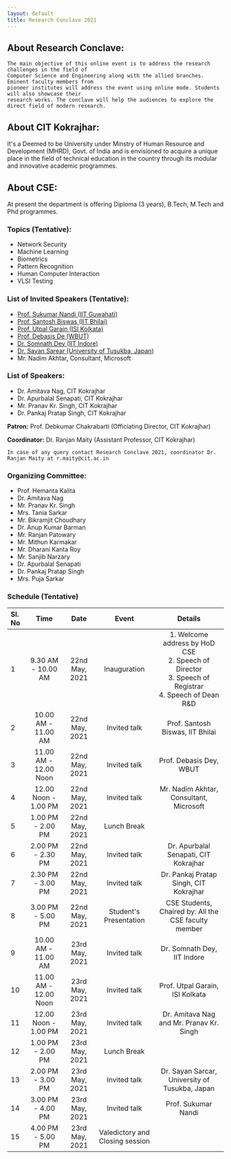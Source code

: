 ```yaml
---
layout: default
title: Research Conclave 2021
---
```


## About Research Conclave:

```
The main objective of this online event is to address the research challenges in the field of 
Computer Science and Engineering along with the allied branches. Eminent faculty members from 
pioneer institutes will address the event using online mode. Students will also showcase their 
research works. The conclave will help the audiences to explore the direct field of modern research.
```

## About CIT Kokrajhar:

It's a Deemed to be University under Minstry of Human Resource and Development (MHRD), Govt. of India and is envisioned to acquire a unique place in the field of technical education in the country through its modular and innovative academic programmes.

## About CSE:

At present the department is offering Diploma (3 years), B.Tech, M.Tech and Phd programmes.

### Topics (Tentative):

* Network Security
* Machine Learning
* Biometrics
* Pattern Recognition
* Human Computer Interaction
* VLSI Testing

### List of Invited Speakers (Tentative):

* [Prof. Sukumar Nandi (IIT Guwahati)](http://www.iitg.ac.in/engfac/sukumar/public_html/)
* [Prof. Santosh Biswas (IIT Bhilai)](https://www.iitbhilai.ac.in/index.php?pid=santosh)
* [Prof. Utpal Garain (ISI Kolkata)](https://www.isical.ac.in/~utpal/)
* [Prof. Debasis De (WBUT)](https://makautwb.ac.in/plug.php?e=WBUTtool&f=faculty_profile&user_id=36)
* [Dr. Somnath Dey (IIT Indore)](https://somnathd.wixsite.com/somnath)
* [Dr. Sayan Sarear (University of Tusukba, Japan)](https://sayansarcar.github.io/)
* Mr. Nadim Akhtar, Consultant, Microsoft

### List of Speakers:
* Dr. Amitava Nag, CIT Kokrajhar
* Dr. Apurbalal Senapati, CIT Kokrajhar
* Mr. Pranav Kr. Singh, CIT Kokrajhar
* Dr. Pankaj Pratap Singh, CIT Kokrajhar



**Patron:** Prof. Debkumar Chakrabarti (Officiating Director, CIT Kokrajhar)

**Coordinator:** Dr. Ranjan Maity (Assistant Professor, CIT Kokrajhar)

```
In case of any query contact Research Conclave 2021, coordinator Dr. Ranjan Maity at r.maity@cit.ac.in
```

### Organizing Committee:
* Prof. Hemanta Kalita
* Dr. Amitava Nag
* Mr. Pranav Kr. Singh
* Mrs. Tania Sarkar
* Mr. Bikramjit Choudhary
* Dr. Anup Kumar Barman
* Mr. Ranjan Patowary
* Mr. Mithun Karmakar
* Mr. Dharani Kanta Roy
* Mr. Sanjib Narzary
* Dr. Apurbalal Senapati
* Dr. Pankaj Pratap Singh
* Mrs. Puja Sarkar

### Schedule (Tentative)

| Sl. No       | Time              | Date  | Event | Details |
|:-------------|:------------------:|:------:|:------:|:--------:|
| 1            | 9.30 AM - 10.00 AM | 22nd May, 2021  | Inauguration | 1. Welcome address by HoD CSE<br/>2. Speech of Director<br/>3. Speech of Registrar<br/>4. Speech of Dean R&D
| 2            | 10.00 AM - 11.00 AM | 22nd May, 2021 | Invited talk | Prof. Santosh Biswas, IIT Bhilai
| 3            | 11.00 AM - 12.00 Noon | 22nd May, 2021 | Invited talk | Prof. Debasis Dey, WBUT
| 4            | 12.00 Noon - 1.00 PM | 22nd May, 2021 | Invited talk | Mr. Nadim Akhtar, Consultant, Microsoft
| 5            | 1.00 PM - 2.00 PM | 22nd May, 2021 | Lunch Break | 
| 6            | 2.00 PM - 2.30 PM | 22nd May, 2021 | Invited talk | Dr. Apurbalal Senapati, CIT Kokrajhar
| 7            | 2.30 PM - 3.00 PM | 22nd May, 2021 | Invited talk | Dr. Pankaj Pratap Singh, CIT Kokrajhar
| 8            | 3.00 PM - 5.00 PM | 22nd May, 2021 | Student's Presentation | CSE Students, Chaired by: All the CSE faculty member
| 9            | 10.00 AM - 11.00 AM | 23rd May, 2021 | Invited talk | Dr. Somnath Dey, IIT Indore
| 10           | 11.00 AM - 12.00 Noon | 23rd May, 2021 | Invited talk | Prof. Utpal Garain, ISI Kolkata
| 11           | 12.00 Noon - 1.00 PM | 23rd May, 2021 | Invited talk | Dr. Amitava Nag and Mr. Pranav Kr. Singh
| 12           | 1.00 PM - 2.00 PM | 23rd May, 2021 | Lunch Break | 
| 13           | 2.00 PM - 3.00 PM | 23rd May, 2021 | Invited talk | Dr. Sayan Sarcar, University of Tusukba, Japan
| 14           | 3.00 PM - 4.00 PM | 23rd May, 2021 | Invited talk | Prof. Sukumar Nandi
| 15           | 4.00 PM - 5.00 PM | 23rd May, 2021 | Valedictory and Closing session |
